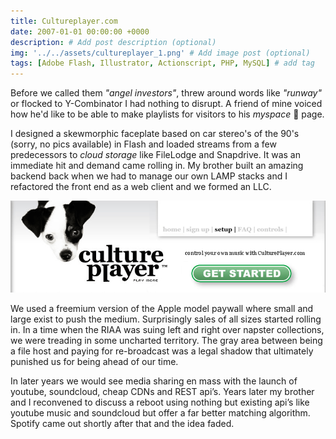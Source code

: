 ```yaml
---
title: Cultureplayer.com
date: 2007-01-01 00:00:00 +0000
description: # Add post description (optional)
img: '../../assets/cultureplayer_1.png' # Add image post (optional)
tags: [Adobe Flash, Illustrator, Actionscript, PHP, MySQL] # add tag
---
```


Before we called them _"angel investors"_, threw around words like _"runway"_ or flocked to Y-Combinator I had nothing to disrupt. A friend of mine voiced how he'd like to be able to make playlists for visitors to his _*myspace*_ 👴 page.

I designed a skewmorphic faceplate based on car stereo's of the 90's (sorry, no pics available) in Flash and loaded streams from a few predecessors to _*cloud storage*_ like FileLodge and Snapdrive. It was an immediate hit and demand came rolling in. My brother built an amazing backend back when we had to manage our own LAMP stacks and I refactored the front end as a web client and we formed an LLC.

![Culture Player header](../../assets/cultureplayer.png)

We used a freemium version of the Apple model paywall where small and large exist to push the medium. Surprisingly sales of all sizes started rolling in. In a time when the RIAA was suing left and right over napster collections, we were treading in some uncharted territory. The gray area between being a file host and paying for re-broadcast was a legal shadow that ultimately punished us for being ahead of our time.

In later years we would see media sharing en mass with the launch of youtube, soundcloud, cheap CDNs and REST api’s. Years later my brother and I reconvened to discuss a reboot using nothing but existing api’s like youtube music and soundcloud but offer a far better matching algorithm. Spotify came out shortly after that and the idea faded.
